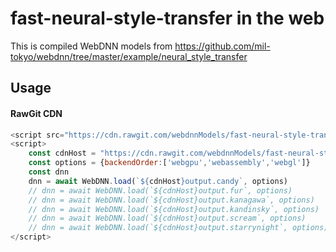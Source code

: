 # fast-neural-style-transfer in the web

This is compiled WebDNN models from https://github.com/mil-tokyo/webdnn/tree/master/example/neural_style_transfer

## Usage

#### RawGit CDN

```js
<script src="https://cdn.rawgit.com/webdnnModels/fast-neural-style-transfer/master/dist/webdnn.js"></script>
<script>
    const cdnHost = "https://cdn.rawgit.com/webdnnModels/fast-neural-style-transfer/master/"
    const options = {backendOrder:['webgpu','webassembly','webgl']}
    const dnn
    dnn = await WebDNN.load(`${cdnHost}output.candy`, options)
    // dnn = await WebDNN.load(`${cdnHost}output.fur`, options)
    // dnn = await WebDNN.load(`${cdnHost}output.kanagawa`, options)
    // dnn = await WebDNN.load(`${cdnHost}output.kandinsky`, options)
    // dnn = await WebDNN.load(`${cdnHost}output.scream`, options)
    // dnn = await WebDNN.load(`${cdnHost}output.starrynight`, options)
</script>
```
